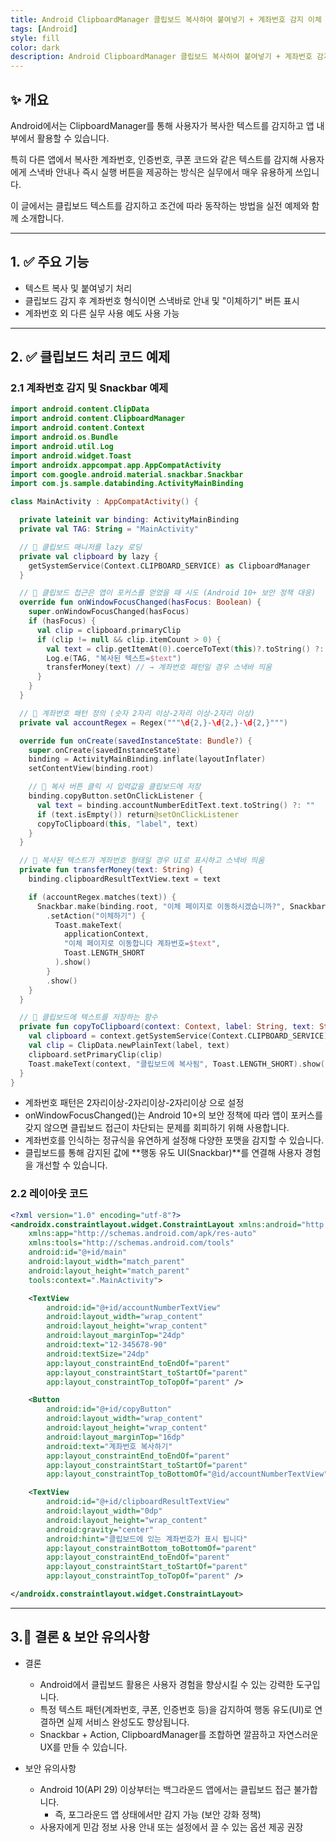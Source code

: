 ```yaml
---
title: Android ClipboardManager 클립보드 복사하여 붙여넣기 + 계좌번호 감지 이체 처리
tags: [Android]
style: fill
color: dark
description: Android ClipboardManager 클립보드 복사하여 붙여넣기 + 계좌번호 감지 이체 처리
---
```


## ✨ 개요

Android에서는 ClipboardManager를 통해 사용자가 복사한 텍스트를 감지하고 앱 내부에서 활용할 수 있습니다.

특히 다른 앱에서 복사한 계좌번호, 인증번호, 쿠폰 코드와 같은 텍스트를 감지해 사용자에게 스낵바 안내나 즉시 실행 버튼을 제공하는 방식은 실무에서 매우 유용하게 쓰입니다.

이 글에서는 클립보드 텍스트를 감지하고 조건에 따라 동작하는 방법을 실전 예제와 함께 소개합니다.

---

## 1. ✅ 주요 기능

- 텍스트 복사 및 붙여넣기 처리
- 클립보드 감지 후 계좌번호 형식이면 스낵바로 안내 및 "이체하기" 버튼 표시
- 계좌번호 외 다른 실무 사용 예도 사용 가능

---

## 2. ✅ 클립보드 처리 코드 예제

### 2.1 계좌번호 감지 및 Snackbar 예제

```kotlin
import android.content.ClipData
import android.content.ClipboardManager
import android.content.Context
import android.os.Bundle
import android.util.Log
import android.widget.Toast
import androidx.appcompat.app.AppCompatActivity
import com.google.android.material.snackbar.Snackbar
import com.js.sample.databinding.ActivityMainBinding

class MainActivity : AppCompatActivity() {

  private lateinit var binding: ActivityMainBinding
  private val TAG: String = "MainActivity"

  // 📌 클립보드 매니저를 lazy 로딩
  private val clipboard by lazy {
    getSystemService(Context.CLIPBOARD_SERVICE) as ClipboardManager
  }

  // 📌 클립보드 접근은 앱이 포커스를 얻었을 때 시도 (Android 10+ 보안 정책 대응)
  override fun onWindowFocusChanged(hasFocus: Boolean) {
    super.onWindowFocusChanged(hasFocus)
    if (hasFocus) {
      val clip = clipboard.primaryClip
      if (clip != null && clip.itemCount > 0) {
        val text = clip.getItemAt(0).coerceToText(this)?.toString() ?: ""
        Log.e(TAG, "복사된 텍스트=$text")
        transferMoney(text) // → 계좌번호 패턴일 경우 스낵바 띄움
      }
    }
  }

  // 📌 계좌번호 패턴 정의 (숫자 2자리 이상-2자리 이상-2자리 이상)
  private val accountRegex = Regex("""\d{2,}-\d{2,}-\d{2,}""")

  override fun onCreate(savedInstanceState: Bundle?) {
    super.onCreate(savedInstanceState)
    binding = ActivityMainBinding.inflate(layoutInflater)
    setContentView(binding.root)

    // 📌 복사 버튼 클릭 시 입력값을 클립보드에 저장
    binding.copyButton.setOnClickListener {
      val text = binding.accountNumberEditText.text.toString() ?: ""
      if (text.isEmpty()) return@setOnClickListener
      copyToClipboard(this, "label", text)
    }
  }

  // 📌 복사된 텍스트가 계좌번호 형태일 경우 UI로 표시하고 스낵바 띄움
  private fun transferMoney(text: String) {
    binding.clipboardResultTextView.text = text

    if (accountRegex.matches(text)) {
      Snackbar.make(binding.root, "이체 페이지로 이동하시겠습니까?", Snackbar.LENGTH_LONG)
        .setAction("이체하기") {
          Toast.makeText(
            applicationContext,
            "이체 페이지로 이동합니다 계좌번호=$text",
            Toast.LENGTH_SHORT
          ).show()
        }
        .show()
    }
  }

  // 📌 클립보드에 텍스트를 저장하는 함수
  private fun copyToClipboard(context: Context, label: String, text: String) {
    val clipboard = context.getSystemService(Context.CLIPBOARD_SERVICE) as ClipboardManager
    val clip = ClipData.newPlainText(label, text)
    clipboard.setPrimaryClip(clip)
    Toast.makeText(context, "클립보드에 복사됨", Toast.LENGTH_SHORT).show()
  }
}
```
- 계좌번호 패턴은 2자리이상-2자리이상-2자리이상 으로 설정
- onWindowFocusChanged()는 Android 10+의 보안 정책에 따라 앱이 포커스를 갖지 않으면 클립보드 접근이 차단되는 문제를 회피하기 위해 사용합니다.
- 계좌번호를 인식하는 정규식을 유연하게 설정해 다양한 포맷을 감지할 수 있습니다.
- 클립보드를 통해 감지된 값에 **행동 유도 UI(Snackbar)**를 연결해 사용자 경험을 개선할 수 있습니다.

### 2.2 레이아웃 코드

```xml
<?xml version="1.0" encoding="utf-8"?>
<androidx.constraintlayout.widget.ConstraintLayout xmlns:android="http://schemas.android.com/apk/res/android"
    xmlns:app="http://schemas.android.com/apk/res-auto"
    xmlns:tools="http://schemas.android.com/tools"
    android:id="@+id/main"
    android:layout_width="match_parent"
    android:layout_height="match_parent"
    tools:context=".MainActivity">

    <TextView
        android:id="@+id/accountNumberTextView"
        android:layout_width="wrap_content"
        android:layout_height="wrap_content"
        android:layout_marginTop="24dp"
        android:text="12-345678-90"
        android:textSize="24dp"
        app:layout_constraintEnd_toEndOf="parent"
        app:layout_constraintStart_toStartOf="parent"
        app:layout_constraintTop_toTopOf="parent" />

    <Button
        android:id="@+id/copyButton"
        android:layout_width="wrap_content"
        android:layout_height="wrap_content"
        android:layout_marginTop="16dp"
        android:text="계좌번호 복사하기"
        app:layout_constraintEnd_toEndOf="parent"
        app:layout_constraintStart_toStartOf="parent"
        app:layout_constraintTop_toBottomOf="@id/accountNumberTextView" />

    <TextView
        android:id="@+id/clipboardResultTextView"
        android:layout_width="0dp"
        android:layout_height="wrap_content"
        android:gravity="center"
        android:hint="클립보드에 있는 계좌번호가 표시 됩니다"
        app:layout_constraintBottom_toBottomOf="parent"
        app:layout_constraintEnd_toEndOf="parent"
        app:layout_constraintStart_toStartOf="parent"
        app:layout_constraintTop_toTopOf="parent" />

</androidx.constraintlayout.widget.ConstraintLayout>
```

--- 

## 3.🧠 결론 & 보안 유의사항

- 결론
  + Android에서 클립보드 활용은 사용자 경험을 향상시킬 수 있는 강력한 도구입니다.
  + 특정 텍스트 패턴(계좌번호, 쿠폰, 인증번호 등)을 감지하여 행동 유도(UI)로 연결하면 실제 서비스 완성도도 향상됩니다.
  + Snackbar + Action, ClipboardManager를 조합하면 깔끔하고 자연스러운 UX를 만들 수 있습니다.

- 보안 유의사항
  + Android 10(API 29) 이상부터는 백그라운드 앱에서는 클립보드 접근 불가합니다.
    * 즉, 포그라운드 앱 상태에서만 감지 가능 (보안 강화 정책)
  + 사용자에게 민감 정보 사용 안내 또는 설정에서 끌 수 있는 옵션 제공 권장